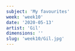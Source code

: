 ```yaml
---
subject: 'My favourites'
week: 'week10'
date: '2020-05-13'
artist: 'Gil'
dimensions: ''
slug: 'week10/Gil.jpg'
---
```

